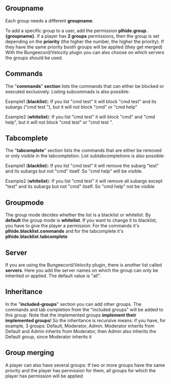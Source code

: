 ## Groupname

Each group needs a different **groupname**.

To add a specific group to a user, add the permission **plhide.group.{groupname}**. If a player has **2 groups** permissions, then the group is set depending on the **priority** (the higher the number, the higher the priority). If they have the same priority booth groups will be applied (they get merged)
With the Bungeecord/Velocity plugin you can also choose on which servers the groups should be used.

## Commands

The "**commands**" **section** lists the commands that can either be blocked or executed exclusively. Listing subcommads is also possible:

Example1 (**blacklist**): If you list "cmd test" it will block "cmd test" and its subargs ("cmd test <args>"), but it will not block "cmd" or "cmd help"

Example2 (**whitelist**): If you list "cmd test" it will block "cmd" and "cmd help", but it will not block "cmd test" or "cmd test <args>".

## Tabcomplete

The "**tabcomplete**" section lists the commands that are either be removed or only visible in the tabcompletion. List subtabcompletions is also possible:


Example1 (**blacklist**): If you list "cmd test" it will remove the subarg "test" and its subargs but not "cmd" itself. So "cmd help" will be visible.


Example2 (**whitelist**): If you list "cmd test" it will remove all subargs except "test" and its subargs but not "cmd" itself. So "cmd help" not be visible

## Groupmode

The group mode decides whether the list is a blacklist or whitelist. By **default** the group mode is **whitelist**. If you want to change it to blacklist, you have to give the player a permission:
For the commands it's **plhide.blacklist.commands** and for the tabcomplete it's **plhide.blacklist.tabcomplete**

## Server

If you are using the Bungeecord/Velocity plugin, there is another list called **servers**. Here you add the server names on which the group can only be inherited or applied. 
The default value is "all".

## Inheritance

In the "**included-groups**" section you can add other groups.
The commands and tab completion from the "included groups" will be added to this group. Note that the implemented groups **implement their implemented groups**!​
So the inheritance is recursive means: if you have, for example, 3 groups: Default, Moderator, Admin. Moderator inherits from Default and Admin inherits from Moderator, then Admin also inherits the Default group, since Moderator inherits it 

## Group merging

A player can also have several groups:
If two or more groups have the same priority and the player has permission for them, all groups for which the player has permission will be applied